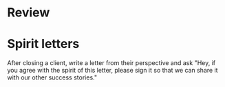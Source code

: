 # Review

# Spirit letters

After closing a client, write a letter from their perspective and ask "Hey, if you agree with the spirit of this letter, please sign it so that we can share it with our other success stories."

